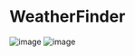 # WeatherFinder
![image](https://github.com/user-attachments/assets/1cab3c73-9bfc-4dbe-8938-8e9d95d0c2f1)
![image](https://github.com/user-attachments/assets/9c3f7364-d1f4-4a29-b29b-eb9655184bd6)
